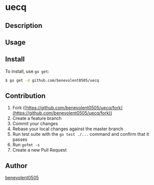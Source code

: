 # uecq



## Description

## Usage

## Install

To install, use `go get`:

```bash
$ go get -d github.com/benevolent0505/uecq
```

## Contribution

1. Fork ([https://github.com/benevolent0505/uecq/fork](https://github.com/benevolent0505/uecq/fork))
1. Create a feature branch
1. Commit your changes
1. Rebase your local changes against the master branch
1. Run test suite with the `go test ./...` command and confirm that it passes
1. Run `gofmt -s`
1. Create a new Pull Request

## Author

[benevolent0505](https://github.com/benevolent0505)
